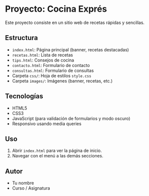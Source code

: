 # Proyecto: Cocina Exprés

Este proyecto consiste en un sitio web de recetas rápidas y sencillas.

## Estructura
- `index.html`: Página principal (banner, recetas destacadas)
- `recetas.html`: Lista de recetas
- `tips.html`: Consejos de cocina
- `contacto.html`: Formulario de contacto
- `consultas.html`: Formulario de consultas
- Carpeta `css/`: Hoja de estilos `style.css`
- Carpeta `images/`: Imágenes (banner, recetas, etc.)

## Tecnologías
- HTML5
- CSS3
- JavaScript (para validación de formularios y modo oscuro)
- Responsivo usando media queries

## Uso
1. Abrir `index.html` para ver la página de inicio.
2. Navegar con el menú a las demás secciones.

## Autor
- Tu nombre
- Curso / Asignatura
